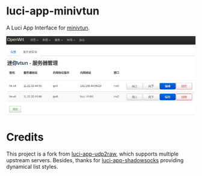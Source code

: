 # luci-app-minivtun

A Luci App Interface for [minivtun](https://github.com/rssnsj/minivtun).

![](/Screenshot.png)

# Credits

This project is a fork from [luci-app-udp2raw](https://github.com/sensec/luci-app-udp2raw), which supports multiple upstream servers. Besides, thanks for [luci-app-shadowsocks](https://github.com/shadowsocks/luci-app-shadowsocks) providing dynamical list styles.
